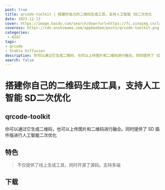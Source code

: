 ```yaml
---
post: true
title: qrcode-toolkit | 搭建你自己的二维码生成工具，支持人工智能 SD二次优化
date: 2023-12-13
cover: https://image.baidu.com/search/down?url=https://fc.sinaimg.cn/large/6364aa43gy1hl7gz18qwgj20k00dcn5c.jpg
coveross: https://cdn.enshimama.com/appbeebee/posts/qrcode-toolkit.png
categories:
 - AIGC
tags:
- qrcode
- Stable Diffusion
description: 你可以通过它生成二维码，也可以上传图片和二维码进行融合。同时提供了 SD 插件版进行人工智能二次优化
search: false
---
```

# 搭建你自己的二维码生成工具，支持人工智能 SD二次优化
## qrcode-toolkit

你可以通过它生成二维码，也可以上传图片和二维码进行融合。同时提供了 SD 插件版进行人工智能二次优化

## 特色
> 不仅提供了线上生成工具，同时开源了源码。支持多端

## 下载
<ArticleLink via="post" :work="{
    title: 'qrcode-toolkit',
    view: 'https://qrcode.antfu.me/#generator',
    github: 'antfu/qrcode-toolkit',
    beecode: '4883',
    viewtit: '下载',
    wxwords: 'qrcode-toolkit',
    }" />







